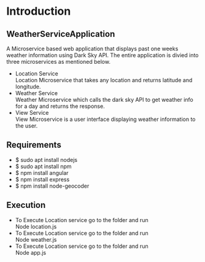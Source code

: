 # Introduction
## WeatherServiceApplication
A Microservice based web application that displays past one weeks weather information using Dark Sky API. The entire application is divied into three microservices as mentioned below. 
* Location Service </br> Location Microservice that takes any location and returns latitude and longitude.
* Weather Service </br> Weather Microservice which calls the dark sky API to get weather info for a day and returns the response.
* View Service </br> View Microservice is a user interface displaying weather information to the user.

## Requirements
* $ sudo apt install nodejs
* $ sudo apt install npm
* $ npm install angular
* $ npm install express
* $ npm install node-geocoder

## Execution

* To Execute Location service go to the folder and run </br> Node location.js
* To Execute Location service go to the folder and run </br> Node weather.js
* To Execute Location service go to the folder and run </br> Node app.js




